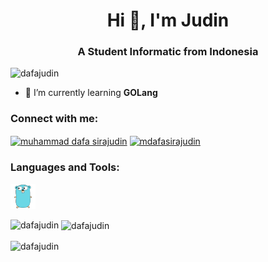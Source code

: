 <h1 align="center">Hi 👋, I'm Judin</h1>
<h3 align="center">A Student Informatic from Indonesia</h3>

<p align="left"> <img src="https://komarev.com/ghpvc/?username=dafajudin&label=Profile%20views&color=0e75b6&style=flat" alt="dafajudin" /> </p>

- 🌱 I’m currently learning **GOLang**

<h3 align="left">Connect with me:</h3>
<p align="left">
<a href="https://linkedin.com/in/muhammad dafa sirajudin" target="blank"><img align="center" src="https://raw.githubusercontent.com/rahuldkjain/github-profile-readme-generator/master/src/images/icons/Social/linked-in-alt.svg" alt="muhammad dafa sirajudin" height="30" width="40" /></a>
<a href="https://instagram.com/mdafasirajudin" target="blank"><img align="center" src="https://raw.githubusercontent.com/rahuldkjain/github-profile-readme-generator/master/src/images/icons/Social/instagram.svg" alt="mdafasirajudin" height="30" width="40" /></a>
</p>

<h3 align="left">Languages and Tools:</h3>
<p align="left"> <a href="https://golang.org" target="_blank" rel="noreferrer"> <img src="https://raw.githubusercontent.com/devicons/devicon/master/icons/go/go-original.svg" alt="go" width="40" height="40"/> </a> </p>

<p><img align="left" src="https://github-readme-stats.vercel.app/api/top-langs?username=dafajudin&show_icons=true&locale=en&layout=compact" alt="dafajudin" /></p>

<p>&nbsp;<img align="center" src="https://github-readme-stats.vercel.app/api?username=dafajudin&show_icons=true&locale=en" alt="dafajudin" /></p>

<p><img align="center" src="https://github-readme-streak-stats.herokuapp.com/?user=dafajudin&" alt="dafajudin" /></p>
